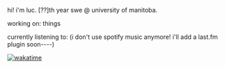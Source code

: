 hi! i'm luc. [??]th year swe @ university of manitoba.

working on: things

currently listening to: (i don't use spotify music anymore! i'll add a last.fm plugin soon----)

[![wakatime](https://wakatime.com/badge/user/0674a33f-b787-43e6-bb54-8e5065809cf4.svg)](https://wakatime.com/@0674a33f-b787-43e6-bb54-8e5065809cf4)
